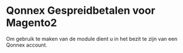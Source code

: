 # Qonnex Gespreidbetalen voor Magento2
Om gebruik te maken van de module dient u in het bezit te zijn van een Qonnex account.
